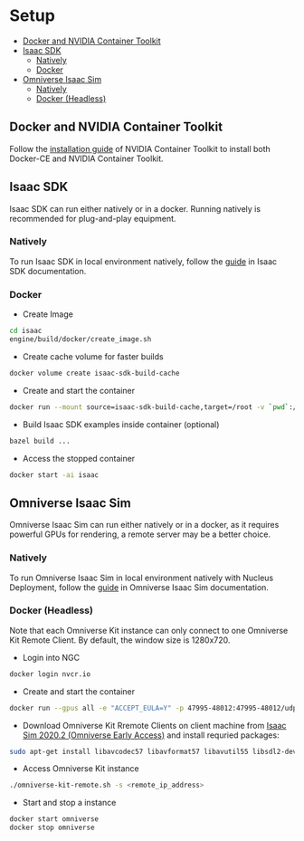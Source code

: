 # Setup <!-- omit in toc -->

- [Docker and NVIDIA Container Toolkit](#docker-and-nvidia-container-toolkit)
- [Isaac SDK](#isaac-sdk)
  - [Natively](#natively)
  - [Docker](#docker)
- [Omniverse Isaac Sim](#omniverse-isaac-sim)
  - [Natively](#natively-1)
  - [Docker (Headless)](#docker-headless)

## Docker and NVIDIA Container Toolkit
Follow the [installation guide](https://docs.nvidia.com/datacenter/cloud-native/container-toolkit/install-guide.html#docker) of NVIDIA Container Toolkit to install both Docker-CE and NVIDIA Container Toolkit.

## Isaac SDK
Isaac SDK can run either natively or in a docker. Running natively is recommended for plug-and-play equipment.

### Natively
To run Isaac SDK in local environment natively, follow the [guide](https://docs.nvidia.com/isaac/isaac/doc/setup.html) in Isaac SDK documentation.

### Docker
* Create Image
```bash
cd isaac
engine/build/docker/create_image.sh
```

* Create cache volume for faster builds
```bash
docker volume create isaac-sdk-build-cache
```

* Create and start the container
```bash
docker run --mount source=isaac-sdk-build-cache,target=/root -v `pwd`:/src/workspace -w /src/workspace -p 8888:8888 -p 3000:3000 --gpus all -it --name isaac isaacbuild:latest /bin/bash
```

* Build Isaac SDK examples inside container (optional)
```bash
bazel build ...
```

* Access the stopped container
```bash
docker start -ai isaac
```

## Omniverse Isaac Sim
Omniverse Isaac Sim can run either natively or in a docker, as it requires powerful GPUs for rendering, a remote server may be a better choice.

### Natively
To run Omniverse Isaac Sim in local environment natively with Nucleus Deployment, follow the [guide](https://docs.omniverse.nvidia.com/app_isaacsim/app_isaacsim/setup.html#local-workstation-deployment) in Omniverse Isaac Sim documentation.

### Docker (Headless)
Note that each Omniverse Kit instance can only connect to one Omniverse Kit Remote Client. By default, the window size is 1280x720.

* Login into NGC
```bash
docker login nvcr.io
```

* Create and start the container
```bash
docker run --gpus all -e "ACCEPT_EULA=Y" -p 47995-48012:47995-48012/udp -p 47995-48012:47995-48012/tcp -p 49000-49007:49000-49007/tcp -p 49000-49007:49000-49007/udp -p 55000-55001:55000-55001 --name omniverse nvcr.io/nvidia/isaac-sim:2020.2_ea
```

* Download Omniverse Kit Rremote Clients on client machine from [Isaac Sim 2020.2 (Omniverse Early Access)](https://developer.nvidia.com/isaac-sim/download) and install requried packages:
```bash
sudo apt-get install libavcodec57 libavformat57 libavutil55 libsdl2-dev libsdl2-2.0-0
```

* Access Omniverse Kit instance
```bash
./omniverse-kit-remote.sh -s <remote_ip_address>
```

* Start and stop a instance
```bash
docker start omniverse
docker stop omniverse
```
